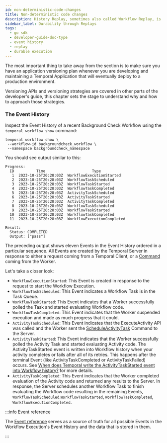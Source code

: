 ```yaml
---
id: non-deterministic-code-changes
title: Non-deterministic code changes
description: History Replay, sometimes also called Workflow Replay, is the mechanism that Temporal uses to reconstruct the state of a Workflow Execution. Temporal provides Durable Execution via this Replay Functionality.
sidebar_label: Durability through Replays
tags:
  - go sdk
  - developer-guide-doc-type
  - event history
  - replay
  - durable execution
---
```


The most important thing to take away from the section is to make sure you have an application versioning plan whenever you are developing and maintaining a Temporal Application that will eventually deploy to a production environment.

Versioning APIs and versioning strategies are covered in other parts of the developer's guide, this chapter sets the stage to understand why and how to approach those strategies.

<!--TODO ^ update with links to those places -->

### The Event History

Inspect the Event History of a recent Background Check Workflow using the `temporal workflow show` command:

```shell
temporal workflow show \
 --workflow-id backgroundcheck_workflow \
 --namespace backgroundcheck_namespace
```

You should see output similar to this:

```shell
Progress:
  ID          Time                     Type
   1  2023-10-25T20:28:03Z  WorkflowExecutionStarted
   2  2023-10-25T20:28:03Z  WorkflowTaskScheduled
   3  2023-10-25T20:28:03Z  WorkflowTaskStarted
   4  2023-10-25T20:28:03Z  WorkflowTaskCompleted
   5  2023-10-25T20:28:03Z  ActivityTaskScheduled
   6  2023-10-25T20:28:03Z  ActivityTaskStarted
   7  2023-10-25T20:28:03Z  ActivityTaskCompleted
   8  2023-10-25T20:28:03Z  WorkflowTaskScheduled
   9  2023-10-25T20:28:03Z  WorkflowTaskStarted
  10  2023-10-25T20:28:03Z  WorkflowTaskCompleted
  11  2023-10-25T20:28:03Z  WorkflowExecutionCompleted

Result:
  Status: COMPLETED
  Output: ["pass"]
```

The preceding output shows eleven Events in the Event History ordered in a particular sequence.
All Events are created by the Temporal Server in response to either a request coming from a Temporal Client, or a [Command](/concepts/what-is-a-command) coming from the Worker.

Let's take a closer look:

- `WorkflowExecutionStarted`: This Event is created in response to the request to start the Workflow Execution.
- `WorkflowTaskScheduled`: This Event indicates a Workflow Task is in the Task Queue.
- `WorkflowTaskStarted`: This Event indicates that a Worker successfully polled the Task and started evaluating Workflow code.
- `WorkflowTaskCompleted`: This Event indicates that the Worker suspended execution and made as much progress that it could.
- `ActivityTaskScheduled`: This Event indicates that the ExecuteActivity API was called and the Worker sent the [ScheduleActivityTask](/references/commands#scheduleactivitytask) Command to the Server.
- `ActivityTaskStarted`: This Event indicates that the Worker successfully polled the Activity Task and started evaluating Activity code.
  The ActivityTaskStarted event is written into Workflow history when your activity completes or fails after all of its retries.
  This happens after the terminal Event (like ActivityTaskCompleted or ActivityTaskFailed) occurs.
  See [When does Temporal write the ActivityTaskStarted event into Workflow history?](https://community.temporal.io/t/when-does-temporal-write-the-activitytaskstarted-event-into-workflow-history/6162) for more details.
- `ActivityTaskCompleted`: This Event indicates that the Worker completed evaluation of the Activity code and returned any results to the Server.
  In response, the Server schedules another Workflow Task to finish evaluating the Workflow code resulting in the remaining Events, `WorkflowTaskScheduled`.`WorkflowTaskStarted`, `WorkflowTaskCompleted`, `WorkflowExecutionCompleted`.

:::info Event reference

The [Event reference](/references/events) serves as a source of truth for all possible Events in the Workflow Execution's Event History and the data that is stored in them.

:::

